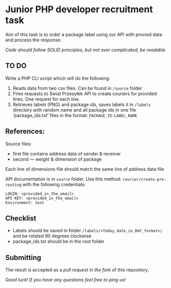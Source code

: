 # Junior PHP developer recruitment task

Aim of this task is to order a package label using our API with provied data and process the response.

*Code should follow SOLID principles, but not over complicated, be readable*

## TO DO

Write a PHP CLI script which will do the following:

1. Reads data from two csv files. Can be found in `/source` folder 
2. Fires requests to Świat Przesyłek API to create couriers for provided lines. One request for each line. 
3. Retrieves labels (PNG) and package ids, saves labels it in `/labels` directory with random name and all package ids in one file ‘package_ids.txt’ files in the format: `PACKAGE_ID:LABEL_NAME`

## References:

Source files: 
- first file contains address data of sender & receiver
- second — weight & dimension of package

Each line of dimensions file should match the same line of address data file

API documentation is in `source` folder. Use this method: `courier/create-pre-routing` with the following credentials:

```
LOGIN: <provided_in_the_email>
API KEY: <provided_in_the_email>
Environment: test
```

## Checklist
- Labels should be saved in folder `/labels/<Today_date_in_DmY_format>/` and be rotated 90 degrees clockwise
- package_ids.txt should be in the root folder 

## Submitting

The result is accepted as a *pull request in the fork* of this repository.

*Good luck! If you have any questions feel free to ping us!*
